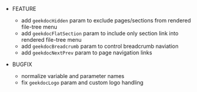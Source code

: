 - FEATURE
  - add `geekdocHidden` param to exclude pages/sections from rendered file-tree menu
  - add `geekdocFlatSection` param to include only section link into rendered file-tree menu
  - add `geekdocBreadcrumb` param to control breadcrumb naviation
  - add `geekdocNextPrev` param to page navigation links

- BUGFIX
  - normalize variable and parameter names
  - fix `geekdocLogo` param and custom logo handling
